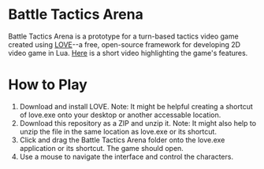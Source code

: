 # Battle Tactics Arena
Battle Tactics Arena is a prototype for a turn-based tactics video game created using [LOVE](https://love2d.org/)--a free, open-source framework for developing 2D video game in Lua.
[Here](https://www.youtube.com/watch?v=pvOW3pUVcGA&t=2s) is a short video highlighting the game's features.

# How to Play
1. Download and install LOVE. Note: It might be helpful creating a shortcut of love.exe onto your desktop or another accessable location.
2. Download this repository as a ZIP and unzip it. Note: It might also help to unzip the file in the same location as love.exe or its shortcut.
3. Click and drag the Battle Tactics Arena folder onto the love.exe application or its shortcut. The game should open.
4. Use a mouse to navigate the interface and control the characters. 
